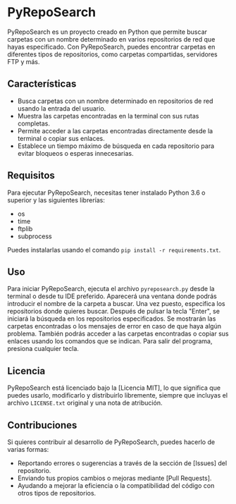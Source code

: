 # PyRepoSearch

PyRepoSearch es un proyecto creado en Python que permite buscar carpetas con un nombre determinado en varios repositorios de red que hayas especificado. Con PyRepoSearch, puedes encontrar carpetas en diferentes tipos de repositorios, como carpetas compartidas, servidores FTP y más.

## Características

- Busca carpetas con un nombre determinado en repositorios de red usando la entrada del usuario.
- Muestra las carpetas encontradas en la terminal con sus rutas completas.
- Permite acceder a las carpetas encontradas directamente desde la terminal o copiar sus enlaces.
- Establece un tiempo máximo de búsqueda en cada repositorio para evitar bloqueos o esperas innecesarias.

## Requisitos

Para ejecutar PyRepoSearch, necesitas tener instalado Python 3.6 o superior y las siguientes librerías:

- os
- time
- ftplib
- subprocess

Puedes instalarlas usando el comando `pip install -r requirements.txt`.

## Uso

Para iniciar PyRepoSearch, ejecuta el archivo `pyreposearch.py` desde la terminal o desde tu IDE preferido. Aparecerá una ventana donde podrás introducir el nombre de la carpeta a buscar. Una vez puesto, especifica los repositorios donde quieres buscar. Después de pulsar la tecla "Enter", se iniciará la búsqueda en los repositorios especificados. Se mostrarán las carpetas encontradas o los mensajes de error en caso de que haya algún problema. También podrás acceder a las carpetas encontradas o copiar sus enlaces usando los comandos que se indican. Para salir del programa, presiona cualquier tecla.

## Licencia

PyRepoSearch está licenciado bajo la [Licencia MIT], lo que significa que puedes usarlo, modificarlo y distribuirlo libremente, siempre que incluyas el archivo `LICENSE.txt` original y una nota de atribución.

## Contribuciones

Si quieres contribuir al desarrollo de PyRepoSearch, puedes hacerlo de varias formas:

- Reportando errores o sugerencias a través de la sección de [Issues] del repositorio.
- Enviando tus propios cambios o mejoras mediante [Pull Requests].
- Ayudando a mejorar la eficiencia o la compatibilidad del código con otros tipos de repositorios.
